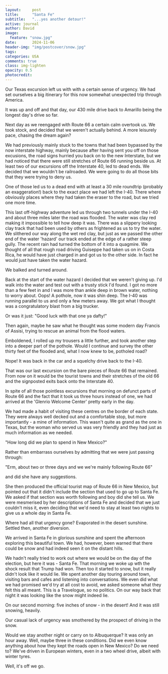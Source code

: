 ```yaml
---
layout:     post
title:      "Santa Fe"
subtitle:   "...yes another detour!"
active: journal
author: David
image:
  feature: "snow.jpg"
date:       2024-11-06
header-img: "img/postcover/snow.jpg"
tags: 
categories: USA
comments: true
class: img-lighten 
opacity: 0.5
photocredit:
---
```


Our Texas excursion left us with with a certain sense of urgency. We had set ourselves a big itinerary for this now somewhat unexpected trip through America. 

It was up and off and that day, our 430 mile drive back to Amarillo being the longest day's drive so far.

Next day as we reengaged with Route 66 a certain calm overtook us. We took stock, and decided that we weren't actually behind. A more leisurely pace, chasing the dream again?

We had previously mainly stuck to the towns that had been bypassed by the now interstate highway, mainly because after having sent you off on those excusions, the road signs hurried you back on to the new Interstate, but we had noticed that there were still stretches of Route 66 running beside us. At least two of our excursions off the Interstate 40, led to dead ends. We decided that we wouldn't be railroaded. We were going to do all those bits that they were trying to deny us.

One of those led us to a dead end with at least a 30 mile roundtrip (probably an exaggeration!) back to the exact place we had left the I-40. There where obviously places where they had taken the eraser to the road, but we tried one more time.

This last off-highway adventure led us through two tunnels under the I-40 and about three miles later the road was flooded. The water was clay red making it impossible to tell how deep it was. There was a slippery looking clay track that had been used by others as frightened as us to try the water. We slithered our way along the wet red clay, but just as we passed the other end of the water 'hazard' our track ended at the edge of a rather steep gully. The recent rain had turned the bottom of it into a quagmire. We thought of all that rough road driving Guiseppe had taken us on in Costa Rica, he would have just charged in and got us to the other side. In fact he would just have taken the water hazard. 

We balked and turned around. 

Back at the start of the water hazard I decided that we weren't giving up. I'd walk into the water and test out with a trusty stick I'd found. I got no more than a few feet in and I was more than ankle deep in brown water, nothing to worry about. Oops! A pothole, now it was shin deep. The I-40 was running parallel to us and only a few meters away. We got what I thought was a congratulatory blast from a big trucker. 

Or was it just: "Good luck with that one ya dafty!"

Then again, maybe he saw what he thought was some modern day Francis of Assisi, trying to rescue an animal from the flood waters.

Emboldened, I rolled up my trousers a little further, and took another step into a deeper part of the pothole. Would I continue and survey the other thirty feet of the flooded and, what I now knew to be, potholed road? 

Nope! It was back in the car and a squelchy drive back to the I-40.

That was our last excursion on the bare pieces of Route 66 that remained. From now on it would be the tourist towns and their stretches of the old 66 and the signposted exits back onto the Interstate 40.

In spite of all those pointless excursions that morning on defunct parts of Route 66 and the fact that it took us three hours instead of one, we had arrived at the 'Glenrio Welcome Center' pretty early in the day. 

We had made a habit of visiting these centres on the border of each state. They were always well decked out and a comfortable stop, but more importantly - a mine of information. This wasn't quite as grand as the one in Texas, but the woman who served us was very friendly and they had just as much information as we needed. 

"How long did we plan to spend in New Mexico?"

Rather than embarrass ourselves by admitting that we were just passing through:

"Erm, about two or three days and we we're mainly following Route 66"
 
and did she have any suggestions. 

She then produced the official tourist map of Route 66 in New Mexico, but pointed out that it didn't include the section that used to go up to Santa Fe. We asked if that section was worth following and boy did she tell us. We were mesmerised by her descriptions of Santa Fe and decided that we just couldn't miss it, even deciding that we'd need to stay at least two nights to give us a whole day in Santa Fe. 

Where had all that urgency gone? Evaporated in the desert sunshine. Settled then, another diversion.

We arrived in Santa Fe in glorious sunshine and spent the afternoon exploring this beautiful town. We had, however, been warned that there could be snow and had indeed seen it on the distant hills.

We hadn't really tried to work out where we would be on the day of the election, but here it was - Santa Fe. That morning we woke up wth the shock result that Trump had won. Then too it started to snow, but it really didn't look like it would lie. We spent another day touring around town, visiting bars and cafes and listening into conversations. We even did what we had promised we'd try at all cost to avoid, we asked someone what they felt this all meant. This is a Travelogue, so no politics. On our way back that night it was looking like the snow might indeed lie. 

On our second morning: five inches of snow - in the desert! And it was still snowing, heavily.

Our casual lack of urgency was smothered by the prospect of driving in the snow. 

Would we stay another night or carry on to Albuquerque? It was only an hour away. Well, maybe three in these conditions. Did we even know anything about how they kept the roads open in New Mexico? Do we need to? We've driven in European winters, even in a two wheel drive, albeit with winter tyres. 

Well, it's off we go.









